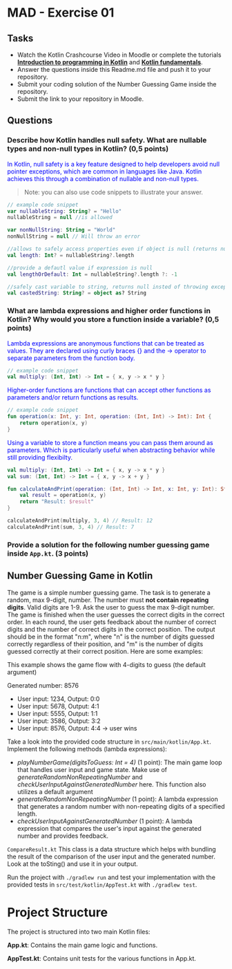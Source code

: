 # MAD - Exercise 01
## Tasks
* Watch the Kotlin Crashcourse Video in Moodle or complete the tutorials **[Introduction to programming in Kotlin](https://developer.android.com/courses/pathways/android-basics-compose-unit-1-pathway-1)** and **[Kotlin fundamentals](https://developer.android.com/courses/pathways/android-basics-compose-unit-2-pathway-1
)**.
* Answer the questions inside this Readme.md file and push it to your repository.
* Submit your coding solution of the Number Guessing Game inside the repository.
* Submit the link to your repository in Moodle.

## Questions
### Describe how Kotlin handles null safety. What are nullable types and non-null types in Kotlin? (0,5 points)

<span style="color:blue">In Kotlin, null safety is a key feature designed to help developers avoid null pointer exceptions, which are common in languages like Java. Kotlin achieves this through a combination of nullable and non-null types.</span>
> Note: you can also use code snippets to illustrate your answer. 

```kotlin 
// example code snippet
var nullableString: String? = "Hello"
nullableString = null //is allowed

var nonNullString: String = "World"
nonNullString = null // Will throw an error

//allows to safely access properties even if object is null (returns null)
val length: Int? = nullableString?.length

//provide a defautl value if expression is null
val lengthOrDefault: Int = nullableString?.length ?: -1 

//safely cast variable to string, returns null insted of throwing exception
val castedString: String? = object as? String 
```

### What are lambda expressions and higher order functions in Kotlin? Why would you store a function inside a variable? (0,5 points)

<span style="color:blue">Lambda expressions are anonymous functions that can be treated as values. They are declared using curly braces {} and the -> operator to separate parameters from the function body.</span>

```kotlin 
// example code snippet
val multiply: (Int, Int) -> Int = { x, y -> x * y }
```

<span style="color:blue">Higher-order functions are functions that can accept other functions as parameters and/or return functions as results.</span>

```kotlin 
// example code snippet
fun operation(x: Int, y: Int, operation: (Int, Int) -> Int): Int {
    return operation(x, y)
}
```

<span style="color:blue">Using a variable to store a function means you can pass them around as parameters. Which is particularly useful when abstracting behavior while still providing flexibilty.</span>

```kotlin 
val multiply: (Int, Int) -> Int = { x, y -> x * y }
val sum: (Int, Int) -> Int = { x, y -> x + y }

fun calculateAndPrint(operation: (Int, Int) -> Int, x: Int, y: Int): String {
    val result = operation(x, y)
    return "Result: $result"
}

calculateAndPrint(multiply, 3, 4) // Result: 12
calculateAndPrint(sum, 3, 4) // Result: 7
```



### Provide a solution for the following number guessing game inside `App.kt`. (3 points)

## Number Guessing Game in Kotlin
The game is a simple number guessing game. The task is to generate a random, max 9-digit, number. The number must **not contain repeating digits**. Valid digits are 1-9.
Ask the user to guess the max 9-digit number. The game is finished when the user guesses the correct digits in the correct order.
In each round, the user gets feedback about the number of correct digits and the number of correct digits in the correct position.
The output should be in the format "n:m", where "n" is the number of digits guessed correctly regardless of their position, 
and "m" is the number of digits guessed correctly at their correct position. Here are some examples:

This example shows the game flow with 4-digits to guess (the default argument)

Generated number: 8576
-	User input: 1234, Output: 0:0
-	User input: 5678, Output: 4:1
-	User input: 5555, Output: 1:1
-	User input: 3586, Output: 3:2
-	User input: 8576, Output: 4:4 -> user wins

Take a look into the provided code structure in `src/main/kotlin/App.kt`. Implement the following methods (lambda expressions):
- _playNumberGame(digitsToGuess: Int = 4)_ (1 point): The main game loop that handles user input and game state. Make use of _generateRandomNonRepeatingNumber_ and _checkUserInputAgainstGeneratedNumber_ here. This function also utilizes a default argument 
- _generateRandomNonRepeatingNumber_ (1 point): A lambda expression that generates a random number with non-repeating digits of a specified length.
- _checkUserInputAgainstGeneratedNumber_ (1 point): A lambda expression that compares the user's input against the generated number and provides feedback.

``CompareResult.kt`` This class is a data structure which helps with bundling the result of the comparison of the user input and the generated number. Look at the toSting() and use it in your output.

Run the project with `./gradlew run` and test your implementation with the provided tests in `src/test/kotlin/AppTest.kt` with `./gradlew test`.

# Project Structure
The project is structured into two main Kotlin files:

**App.kt**: Contains the main game logic and functions.

**AppTest.kt**: Contains unit tests for the various functions in App.kt.

